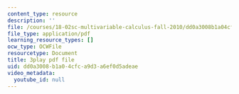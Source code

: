 ```yaml
---
content_type: resource
description: ''
file: /courses/18-02sc-multivariable-calculus-fall-2010/dd0a3008b1a04cfca9d3a6ef0d5adeae_6paZkmBMZwQ.pdf
file_type: application/pdf
learning_resource_types: []
ocw_type: OCWFile
resourcetype: Document
title: 3play pdf file
uid: dd0a3008-b1a0-4cfc-a9d3-a6ef0d5adeae
video_metadata:
  youtube_id: null
---
```

